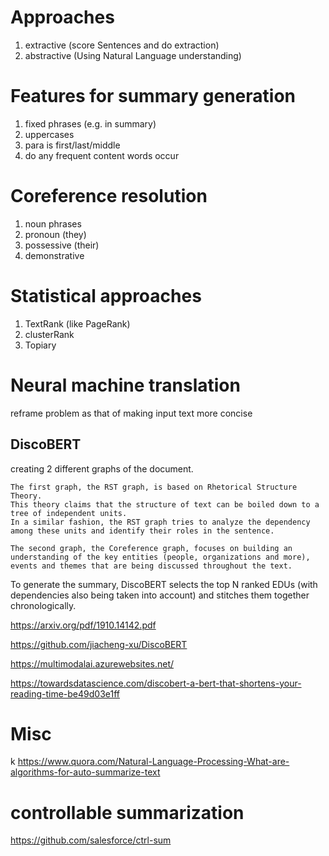 
# Approaches
1. extractive (score Sentences and do extraction)
2. abstractive (Using Natural Language understanding)


# Features for summary generation
1. fixed phrases  (e.g. in summary)
2. uppercases
3. para is first/last/middle
3. do any frequent content words occur


# Coreference resolution
1. noun phrases
2. pronoun (they)
3. possessive (their)
4. demonstrative


# Statistical approaches 
1. TextRank  (like PageRank)
2. clusterRank
3. Topiary

# Neural machine translation

reframe problem as that of making input text more concise

## DiscoBERT

 creating 2 different graphs of the document. 

```
The first graph, the RST graph, is based on Rhetorical Structure Theory. 
This theory claims that the structure of text can be boiled down to a tree of independent units. 
In a similar fashion, the RST graph tries to analyze the dependency among these units and identify their roles in the sentence. 

The second graph, the Coreference graph, focuses on building an understanding of the key entities (people, organizations and more), 
events and themes that are being discussed throughout the text.
```

To generate the summary, DiscoBERT selects the top N ranked EDUs (with dependencies also being taken into account) and stitches them together chronologically.

https://arxiv.org/pdf/1910.14142.pdf

https://github.com/jiacheng-xu/DiscoBERT

https://multimodalai.azurewebsites.net/

https://towardsdatascience.com/discobert-a-bert-that-shortens-your-reading-time-be49d03e1ff

# Misc
k
https://www.quora.com/Natural-Language-Processing-What-are-algorithms-for-auto-summarize-text


# controllable summarization

https://github.com/salesforce/ctrl-sum
